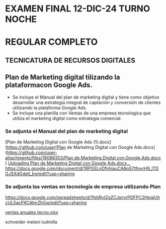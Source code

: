  # EXAMEN FINAL 12-DIC-24 TURNO NOCHE
   # REGULAR COMPLETO
   ## TECNICATURA DE  RECURSOS DIGITALES 
   
   ## Plan de Marketing digital tilizando la plataformacon Google Ads.

   * Se incluye el Manual del plan de marketing digital y tiene como objetivo desarrollar una estrategia integral de captación y conversión de clientes utilizando la plataforma Google Ads.
   * Se incluye una planilla con Ventas de una empresa tecnologica que utiliza el marketing digital como estrategia comercial.
   
   ### Se adjunta el Manual del plan de marketing digital
   [Plan de Marketing Digital con Google Ads (1).docx](https://github.com/user[Plan de Marketing Digital con Google Ads.docx](https://github.com/user-attachments/files/18088353/Plan.de.Marketing.Digital.con.Google.Ads.docx)
   [Uploading Plan de Marketing Digital con Google Ads.docx…]()
 https://docs.google.com/document/d/1RPSSLnDfnhiauCA6pS7tfnyrH9_lTDGJSXdGdstI_bg/edit?usp=sharing 

   
   ### Se adjunta las ventas en tecnología de empresa utilizando Plan
   https://docs.google.com/spreadsheets/d/1fshRylZgZCJqrvrPDFPC2HpgjUhcUL5acFKCAtmZhGw/edit?usp=sharing 
   
   [ventas anuales tecno.xlsx](https://github.com/user-attachments/files/18088342/ventas.anuales.tecno.xlsx)

schneider melani ludmilla

